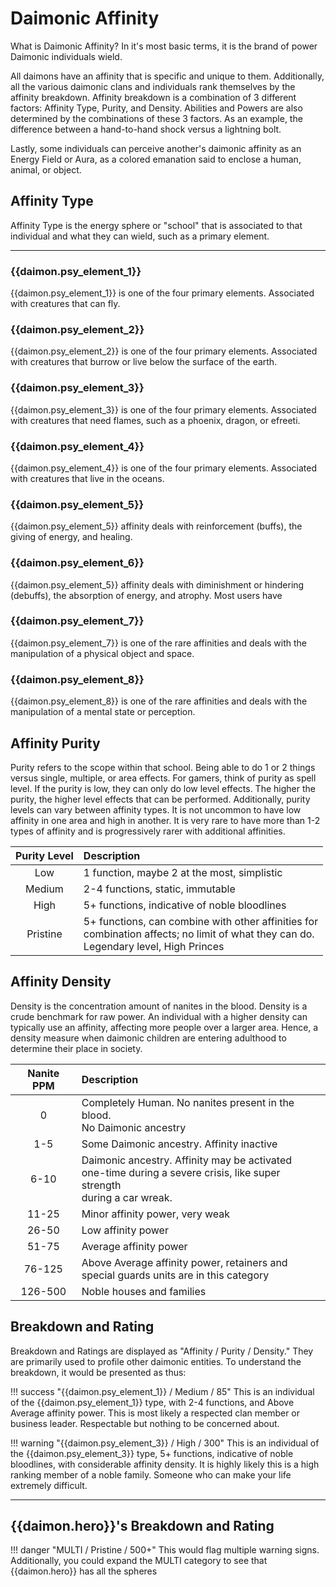 # Daimonic Affinity
What is Daimonic Affinity?  In it's most basic terms, it is the brand of power Daimonic individuals wield.   

All daimons have an affinity that is specific and unique to them.  Additionally, all the various daimonic clans and individuals rank themselves by the affinity breakdown.  Affinity breakdown is a combination of 3 different factors: Affinity Type, Purity, and Density.  Abilities and Powers are also determined by the combinations of these 3 factors.  As an example, the difference between a hand-to-hand shock versus a lightning bolt.

Lastly, some individuals can perceive another's daimonic affinity as an Energy Field or Aura, as a colored emanation said to enclose a human, animal, or object.

## Affinity Type
Affinity Type is the energy sphere or "school" that is associated to that individual and what they can wield, such as a primary element.   

---
### {{daimon.psy_element_1}}
{{daimon.psy_element_1}} is one of the four primary elements.  Associated with creatures that can fly.

### {{daimon.psy_element_2}}
{{daimon.psy_element_2}} is one of the four primary elements.  Associated with creatures that burrow or live below the surface of the earth.

### {{daimon.psy_element_3}}
{{daimon.psy_element_3}} is one of the four primary elements.  Associated with creatures that need flames, such as a phoenix, dragon, or efreeti.

### {{daimon.psy_element_4}}
{{daimon.psy_element_4}} is one of the four primary elements.  Associated with creatures that live in the oceans.

### {{daimon.psy_element_5}}
{{daimon.psy_element_5}} affinity deals with reinforcement (buffs), the giving of energy, and healing.

### {{daimon.psy_element_6}}
{{daimon.psy_element_5}} affinity deals with diminishment or hindering (debuffs), the absorption of energy, and atrophy.  Most users have

### {{daimon.psy_element_7}}
{{daimon.psy_element_7}} is one of the rare affinities and deals with the manipulation of a physical object and space.   

### {{daimon.psy_element_8}}
{{daimon.psy_element_8}} is one of the rare affinities and deals with the manipulation of a mental state or perception.

## Affinity Purity
Purity refers to the scope within that school.  Being able to do 1 or 2 things versus single, multiple, or area effects.  For gamers, think of purity as spell level.   If the purity is low, they can only do low level effects.  The higher the purity, the higher level effects that can be performed.  Additionally, purity levels can vary between affinity types.   It is not uncommon to have low affinity in one area and high in another.   It is very rare to have more than 1-2 types of affinity and is progressively rarer with additional affinities.

| Purity Level | Description        |
| :----------: | :----------------- |
| Low          | 1 function, maybe 2 at the most, simplistic
| Medium       | 2-4 functions, static, immutable
| High         | 5+ functions, indicative of noble bloodlines
| Pristine     | 5+ functions, can combine with other affinities for <br> combination affects; no limit of what they can do.  <br> Legendary level, High Princes


## Affinity Density
Density is the concentration amount of nanites in the blood.  Density is a crude benchmark for raw power.   An individual with a higher density can typically use an affinity, affecting more people over a larger area.   Hence, a density measure when daimonic children are entering adulthood to determine their place in society.

| Nanite PPM  | Description        |
| :---------: | :----------------- |
| 0           | Completely Human. No nanites present in the blood. <br> No Daimonic ancestry
| 1-5         | Some Daimonic ancestry. Affinity inactive
| 6-10        | Daimonic ancestry. Affinity may be activated <br> one-time during a severe crisis, like super strength <br> during a car wreak.
| 11-25       | Minor affinity power, very weak
| 26-50       | Low affinity power
| 51-75       | Average affinity power
| 76-125      | Above Average affinity power, retainers and <br> special guards units are in this category
| 126-500     | Noble houses and families

## Breakdown and Rating
Breakdown and Ratings are displayed as "Affinity / Purity / Density."  They are primarily used to profile other daimonic entities.  To understand the breakdown, it would be presented as thus:

!!! success "{{daimon.psy_element_1}} / Medium / 85"
    This is an individual of the {{daimon.psy_element_1}} type, with 2-4 functions, and Above Average affinity power.  This is most likely a respected clan member or business leader.  Respectable but nothing to be concerned about.

!!! warning "{{daimon.psy_element_3}} / High / 300"
    This is an individual of the {{daimon.psy_element_3}} type, 5+ functions, indicative of noble bloodlines, with considerable affinity density.  It is highly likely this is a high ranking member of a noble family.  Someone who can make your life extremely difficult.

---
## {{daimon.hero}}'s Breakdown and Rating
!!! danger "MULTI / Pristine / 500+"
    This would flag multiple warning signs.  Additionally, you could expand the MULTI category to see that {{daimon.hero}} has all the spheres
